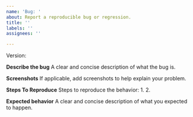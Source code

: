 ```yaml
---
name: 'Bug: '
about: Report a reproducible bug or regression.
title: ''
labels: ''
assignees: ''

---
```


Version:

**Describe the bug**
A clear and concise description of what the bug is.

**Screenshots**
If applicable, add screenshots to help explain your problem.

**Steps To Reproduce**
Steps to reproduce the behavior:
1. 
2. 

**Expected behavior**
A clear and concise description of what you expected to happen.
